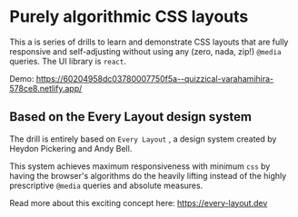 # Purely algorithmic CSS layouts

This a is series of drills to learn and demonstrate CSS layouts that are fully responsive and self-adjusting without using any (zero, nada, zip!) `@media` queries. The UI library is `react`.

Demo: https://60204958dc03780007750f5a--quizzical-varahamihira-578ce8.netlify.app/

## Based on the Every Layout design system

The drill is entirely based on `Every Layout` , a design system created by Heydon Pickering and Andy Bell.

This system achieves maximum responsiveness with minimum `css` by having the browser's algorithms do the heavily lifting instead of the highly prescriptive `@media` queries and absolute measures.

Read more about this exciting concept here:
https://every-layout.dev
